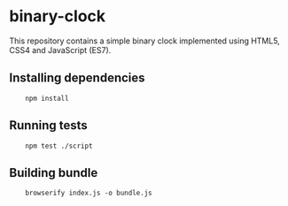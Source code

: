 # binary-clock
This repository contains a simple binary clock implemented using
HTML5, CSS4 and JavaScript (ES7).

## Installing dependencies

        npm install

## Running tests

        npm test ./script

## Building bundle

        browserify index.js -o bundle.js

